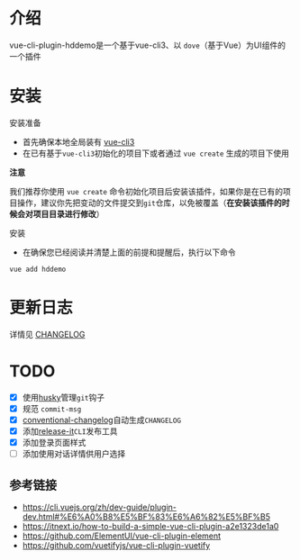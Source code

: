 # 介绍
vue-cli-plugin-hddemo是一个基于vue-cli3、以 `dove`（基于Vue）为UI组件的一个插件

# 安装

安装准备

- 首先确保本地全局装有 [vue-cli3](https://cli.vuejs.org/zh/dev-guide/plugin-dev.html#%E6%A0%B8%E5%BF%83%E6%A6%82%E5%BF%B5)
- 在已有基于`vue-cli3`初始化的项目下或者通过 `vue create` 生成的项目下使用

**注意**

我们推荐你使用 `vue create` 命令初始化项目后安装该插件，如果你是在已有的项目操作，建议你先把变动的文件提交到`git`仓库，以免被覆盖（**在安装该插件的时候会对项目目录进行修改**）

安装

- 在确保您已经阅读并清楚上面的前提和提醒后，执行以下命令

```
vue add hddemo
```

# 更新日志

详情见 [CHANGELOG](./CHANGELOG.md)

# TODO
- [x] 使用[husky](https://github.com/typicode/husky)管理`git`钩子
- [x] 规范 `commit-msg`
- [x] [conventional-changelog](https://github.com/conventional-changelog/conventional-changelog)自动生成`CHANGELOG`
- [x] 添加[release-it](https://github.com/release-it/release-it)`CLI`发布工具
- [x] 添加登录页面样式
- [ ] 添加使用对话详情供用户选择

## 参考链接
- https://cli.vuejs.org/zh/dev-guide/plugin-dev.html#%E6%A0%B8%E5%BF%83%E6%A6%82%E5%BF%B5
- https://itnext.io/how-to-build-a-simple-vue-cli-plugin-a2e1323de1a0
- https://github.com/ElementUI/vue-cli-plugin-element
- https://github.com/vuetifyjs/vue-cli-plugin-vuetify
